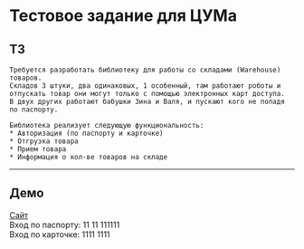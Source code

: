 # Тестовое задание для ЦУМа

## ТЗ
```
Требуется разработать библиотеку для работы со складами (Warehouse) товаров.  
Складов 3 штуки, два одинаковых, 1 особенный, там работают роботы и отпускать товар они могут только с помощью электронных карт доступа.
В двух других работают бабушки Зина и Валя, и пускают кого не попадя по паспорту.

Библиотека реализует следующую функциональность:
* Авторизация (по паспорту и карточке)
* Отгрузка товара
* Прием товара
* Информация о кол-ве товаров на складе
```
***
## Демо
[Сайт](http://dev-tsum.grantey.ru/)  
Вход по паспорту: 11 11 111111  
Вход по карточке: 1111 1111  
